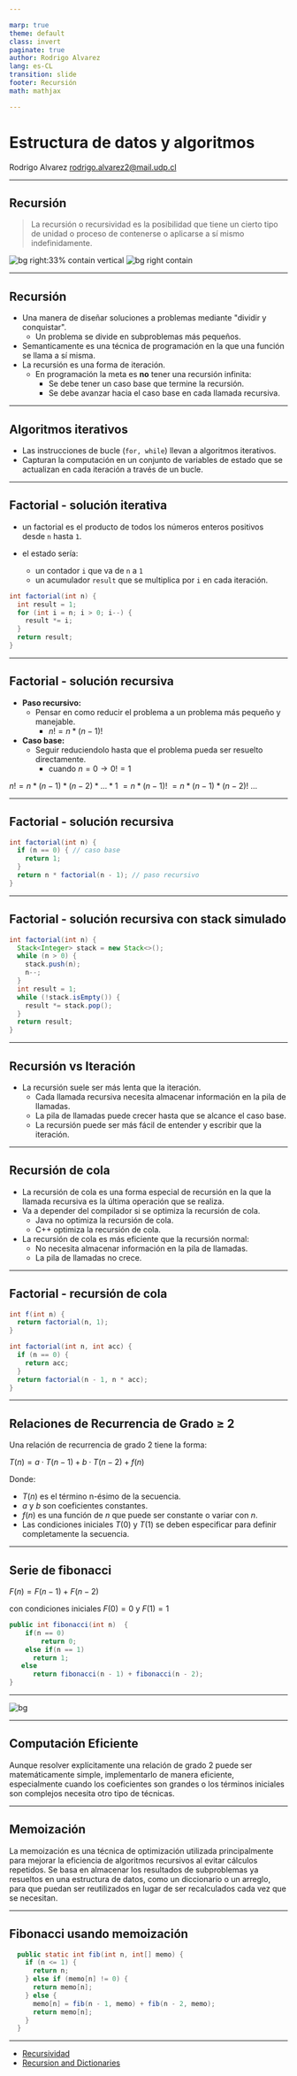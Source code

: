 ```yaml
---

marp: true
theme: default
class: invert
paginate: true
author: Rodrigo Alvarez
lang: es-CL
transition: slide
footer: Recursión
math: mathjax

---
```


# Estructura de datos y algoritmos

Rodrigo Alvarez
rodrigo.alvarez2@mail.udp.cl

---

## Recursión
> La recursión o recursividad es la posibilidad que tiene un cierto tipo de unidad o proceso de contenerse o aplicarse a sí mismo indefinidamente.

![bg right:33% contain vertical](images/6/droste_cacao.png)
![bg right contain](images/6/recursion_meme.png)

---

## Recursión

 - Una manera de diseñar soluciones a problemas mediante "dividir y conquistar".
   - Un problema se divide en subproblemas más pequeños.
- Semanticamente es una técnica de programación en la que una función se llama a sí misma.
- La recursión es una forma de iteración.
  - En programación la meta es **no** tener una recursión infinita:
    - Se debe tener un caso base que termine la recursión.
    - Se debe avanzar hacia el caso base en cada llamada recursiva.

---

## Algoritmos iterativos
- Las instrucciones de bucle (`for, while`) llevan a algoritmos iterativos.
- Capturan la computación en un conjunto de variables de estado que se actualizan en cada iteración a través de un bucle.

---

## Factorial - solución iterativa
- un factorial es el producto de todos los números enteros positivos desde `n` hasta `1`.

- el estado sería:
  -  un contador `i` que va de `n` a `1`
  -  un acumulador `result` que se multiplica por `i` en cada iteración.

```java
int factorial(int n) {
  int result = 1;
  for (int i = n; i > 0; i--) {
    result *= i;
  }
  return result;
}
```

---

## Factorial - solución recursiva

- **Paso recursivo:**
  - Pensar en como reducir el problema a un problema más pequeño y manejable. 
    - $n! = n * (n-1)!$
- **Caso base:**
  - Seguir reduciendolo hasta que el problema pueda ser resuelto directamente.
    - cuando $n = 0 \rightarrow 0! = 1$

$n! = n * (n - 1) * (n - 2) * ... * 1$
$= n * (n - 1)!$
$= n * (n - 1)  * (n - 2)!$
$...$ 

---

## Factorial - solución recursiva
  
```java 
int factorial(int n) {
  if (n == 0) { // caso base
    return 1;
  }
  return n * factorial(n - 1); // paso recursivo
}
```

---

## Factorial - solución recursiva con stack simulado
  
```java
int factorial(int n) {
  Stack<Integer> stack = new Stack<>();
  while (n > 0) {
    stack.push(n);
    n--;
  }
  int result = 1;
  while (!stack.isEmpty()) {
    result *= stack.pop();
  }
  return result;
}
```

---

## Recursión vs Iteración
- La recursión suele ser más lenta que la iteración.
  - Cada llamada recursiva necesita almacenar información en la pila de llamadas.
  - La pila de llamadas puede crecer hasta que se alcance el caso base.
  - La recursión puede ser más fácil de entender y escribir que la iteración.

---

## Recursión de cola
- La recursión de cola es una forma especial de recursión en la que la llamada recursiva es la última operación que se realiza.
- Va a depender del compilador si se optimiza la recursión de cola.
  - Java no optimiza la recursión de cola.
  - C++ optimiza la recursión de cola.
- La recursión de cola es más eficiente que la recursión normal:
  - No necesita almacenar información en la pila de llamadas.
  - La pila de llamadas no crece.

---

## Factorial - recursión de cola

```java
int f(int n) {
  return factorial(n, 1);
}

int factorial(int n, int acc) {
  if (n == 0) {
    return acc;
  }
  return factorial(n - 1, n * acc);
}

```

---

## Relaciones de Recurrencia de Grado ≥ 2

Una relación de recurrencia de grado 2 tiene la forma:

$T(n)=a⋅T(n−1)+b⋅T(n−2)+f(n)$

Donde:
- $T(n)$ es el término n-ésimo de la secuencia.
- $a$ y $b$ son coeficientes constantes.
- $f(n)$ es una función de $n$ que puede ser constante o variar con $n$.
- Las condiciones iniciales $T(0)$ y $T(1)$ se deben especificar para definir completamente la secuencia.

---

## Serie de fibonacci

$F(n)=F(n−1)+F(n−2)$

con condiciones iniciales $F(0)=0$ y $F(1)=1$

```java
public int fibonacci(int n)  {
    if(n == 0)
        return 0;
    else if(n == 1)
      return 1;
   else
      return fibonacci(n - 1) + fibonacci(n - 2);
}
```

---

![bg](images/6/fib.png)

---

## Computación Eficiente

Aunque resolver explícitamente una relación de grado 2 puede ser matemáticamente simple, implementarlo de manera eficiente, especialmente cuando los coeficientes son grandes o los términos iniciales son complejos necesita otro tipo de técnicas.

---

## Memoización

La memoización es una técnica de optimización utilizada principalmente para mejorar la eficiencia de algoritmos recursivos al evitar cálculos repetidos. Se basa en almacenar los resultados de subproblemas ya resueltos en una estructura de datos, como un diccionario o un arreglo, para que puedan ser reutilizados en lugar de ser recalculados cada vez que se necesitan.

---

## Fibonacci usando memoización

```java
  public static int fib(int n, int[] memo) {
    if (n <= 1) {
      return n;
    } else if (memo[n] != 0) {
      return memo[n];
    } else {
      memo[n] = fib(n - 1, memo) + fib(n - 2, memo);
      return memo[n];
    }
  }
```


---


- [Recursividad](https://youtu.be/YwRjEOFxvO0?si=hV6_LK9LLGtXRUsO)
- [Recursion and Dictionaries](https://youtu.be/WPSeyjX1-4s?si=lRiH2U6RSf3y_PAa)
